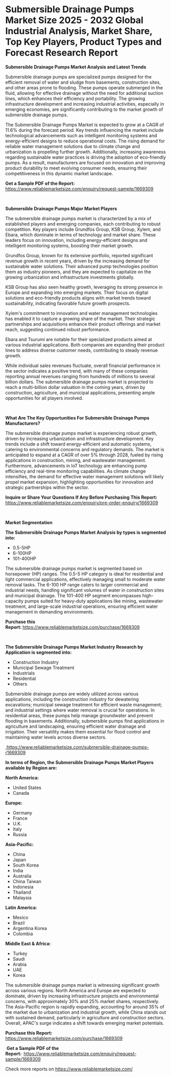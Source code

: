 <p><h1>Submersible Drainage Pumps Market Size 2025 - 2032 Global Industrial Analysis, Market Share, Top Key Players, Product Types and Forecast Research Report</h1></p><p><strong>Submersible Drainage Pumps Market Analysis and Latest Trends</strong></p>
<p><p>Submersible drainage pumps are specialized pumps designed for the efficient removal of water and sludge from basements, construction sites, and other areas prone to flooding. These pumps operate submerged in the fluid, allowing for effective drainage without the need for additional suction lines, which enhances their efficiency and portability. The growing infrastructure development and increasing industrial activities, especially in emerging economies, are significantly contributing to the market growth of submersible drainage pumps.</p><p>The Submersible Drainage Pumps Market is expected to grow at a CAGR of 11.6% during the forecast period. Key trends influencing the market include technological advancements such as intelligent monitoring systems and energy-efficient designs to reduce operational costs. The rising demand for reliable water management solutions due to climate change and urbanization is propelling further growth. Additionally, increasing awareness regarding sustainable water practices is driving the adoption of eco-friendly pumps. As a result, manufacturers are focused on innovation and improving product durability to meet evolving consumer needs, ensuring their competitiveness in this dynamic market landscape.</p></p>
<p><strong>Get a Sample PDF of the Report:&nbsp;</strong> <a href="https://www.reliablemarketsize.com/enquiry/request-sample/1669309?utm_campaign=2313&utm_medium=2&utm_source=Github&utm_content=ia&utm_term=17022025&utm_id=submersible-drainage-pumps">https://www.reliablemarketsize.com/enquiry/request-sample/1669309</a></p>
<p>&nbsp;</p>
<p><strong>Submersible Drainage Pumps Major Market Players</strong></p>
<p><p>The submersible drainage pumps market is characterized by a mix of established players and emerging companies, each contributing to robust competition. Key players include Grundfos Group, KSB Group, Xylem, and Ebara, which dominate in terms of technology and market share. These leaders focus on innovation, including energy-efficient designs and intelligent monitoring systems, boosting their market growth.</p><p>Grundfos Group, known for its extensive portfolio, reported significant revenue growth in recent years, driven by the increasing demand for sustainable water solutions. Their advanced pump technologies position them as industry pioneers, and they are expected to capitalize on the growing urbanization and infrastructure investments globally.</p><p>KSB Group has also seen healthy growth, leveraging its strong presence in Europe and expanding into emerging markets. Their focus on digital solutions and eco-friendly products aligns with market trends toward sustainability, indicating favorable future growth prospects.</p><p>Xylem's commitment to innovation and water management technologies has enabled it to capture a growing share of the market. Their strategic partnerships and acquisitions enhance their product offerings and market reach, suggesting continued robust performance.</p><p>Ebara and Tsurumi are notable for their specialized products aimed at various industrial applications. Both companies are expanding their product lines to address diverse customer needs, contributing to steady revenue growth.</p><p>While individual sales revenues fluctuate, overall financial performance in the sector indicates a positive trend, with many of these companies reporting annual revenues ranging from hundreds of millions to several billion dollars. The submersible drainage pumps market is projected to reach a multi-billion dollar valuation in the coming years, driven by construction, agriculture, and municipal applications, presenting ample opportunities for all players involved.</p></p>
<p>&nbsp;</p>
<p><strong>What Are The Key Opportunities For Submersible Drainage Pumps Manufacturers?</strong></p>
<p><p>The submersible drainage pumps market is experiencing robust growth, driven by increasing urbanization and infrastructure development. Key trends include a shift toward energy-efficient and automatic systems, catering to environmental concerns and regulatory demands. The market is anticipated to expand at a CAGR of over 5% through 2028, fueled by rising applications in construction, mining, and wastewater management. Furthermore, advancements in IoT technology are enhancing pump efficiency and real-time monitoring capabilities. As climate change intensifies, the demand for effective water management solutions will likely propel market expansion, highlighting opportunities for innovation and strategic partnerships within the sector.</p></p>
<p><strong>Inquire or Share Your Questions If Any Before Purchasing This Report:</strong> <a href="https://www.reliablemarketsize.com/enquiry/pre-order-enquiry/1669309?utm_campaign=2313&utm_medium=2&utm_source=Github&utm_content=ia&utm_term=17022025&utm_id=submersible-drainage-pumps">https://www.reliablemarketsize.com/enquiry/pre-order-enquiry/1669309</a></p>
<p>&nbsp;</p>
<p><strong>Market Segmentation</strong></p>
<p><strong>The Submersible Drainage Pumps Market Analysis by types is segmented into:</strong></p>
<p><ul><li>0.5-5HP</li><li>6-100HP</li><li>101-400HP</li></ul></p>
<p><p>The submersible drainage pumps market is segmented based on horsepower (HP) ranges. The 0.5-5 HP category is ideal for residential and light commercial applications, effectively managing small to moderate water removal tasks. The 6-100 HP range caters to larger commercial and industrial needs, handling significant volumes of water in construction sites and municipal drainage. The 101-400 HP segment encompasses high-capacity pumps suited for heavy-duty applications like mining, wastewater treatment, and large-scale industrial operations, ensuring efficient water management in demanding environments.</p></p>
<p><strong>Purchase this Report:&nbsp;</strong><a href="https://www.reliablemarketsize.com/purchase/1669309?utm_campaign=2313&utm_medium=2&utm_source=Github&utm_content=ia&utm_term=17022025&utm_id=submersible-drainage-pumps">https://www.reliablemarketsize.com/purchase/1669309</a></p>
<p>&nbsp;</p>
<p><strong>The Submersible Drainage Pumps Market Industry Research by Application is segmented into:</strong></p>
<p><ul><li>Construction Industry</li><li>Municipal Sewage Treatment</li><li>Industrials</li><li>Residential</li><li>Others</li></ul></p>
<p><p>Submersible drainage pumps are widely utilized across various applications, including the construction industry for dewatering excavations; municipal sewage treatment for efficient waste management; and industrial settings where water removal is crucial for operations. In residential areas, these pumps help manage groundwater and prevent flooding in basements. Additionally, submersible pumps find applications in agriculture and landscaping, ensuring efficient water drainage and irrigation. Their versatility makes them essential for flood control and maintaining water levels across diverse sectors.</p></p>
<p><a href="https://www.reliablemarketsize.com/submersible-drainage-pumps-r1669309?utm_campaign=2313&utm_medium=2&utm_source=Github&utm_content=ia&utm_term=17022025&utm_id=submersible-drainage-pumps">&nbsp;https://www.reliablemarketsize.com/submersible-drainage-pumps-r1669309</a></p>
<p><strong>In terms of Region, the Submersible Drainage Pumps Market Players available by Region are:</strong></p>
<p>
    <p> <strong> North America: </strong>
        <ul>
            <li>United States</li>
            <li>Canada</li>
        </ul>
        </p> 
    <p> <strong> Europe: </strong>
        <ul>
            <li>Germany</li>
            <li>France</li>
            <li>U.K.</li>
            <li>Italy</li>
            <li>Russia</li>
        </ul>
        </p> 
    <p> <strong> Asia-Pacific: </strong>
        <ul>
            <li>China</li>
            <li>Japan</li>
            <li>South Korea</li>
            <li>India</li>
            <li>Australia</li>
            <li>China Taiwan</li>
            <li>Indonesia</li>
            <li>Thailand</li>
            <li>Malaysia</li>
        </ul>
        </p> 
    <p> <strong> Latin America: </strong>
        <ul>
            <li>Mexico</li>
            <li>Brazil</li>
            <li>Argentina Korea</li>
            <li>Colombia</li>
        </ul>
        </p> 
    <p> <strong> Middle East & Africa: </strong>
        <ul>
            <li>Turkey</li>
            <li>Saudi</li>
            <li>Arabia</li>
            <li>UAE</li>
            <li>Korea</li>
        </ul>
    </p>
    </p>
<p><p>The submersible drainage pumps market is witnessing significant growth across various regions. North America and Europe are expected to dominate, driven by increasing infrastructure projects and environmental concerns, with approximately 30% and 25% market shares, respectively. The Asia-Pacific region is rapidly expanding, accounting for around 35% of the market due to urbanization and industrial growth, while China stands out with sustained demand, particularly in agriculture and construction sectors. Overall, APAC's surge indicates a shift towards emerging market potentials.</p></p>
<p><strong>Purchase this Report: </strong><a href="https://www.reliablemarketsize.com/purchase/1669309?utm_campaign=2313&utm_medium=2&utm_source=Github&utm_content=ia&utm_term=17022025&utm_id=submersible-drainage-pumps">https://www.reliablemarketsize.com/purchase/1669309</a></p>
<p>&nbsp;<strong>Get a Sample PDF of the Report:&nbsp;&nbsp;</strong><a href="https://www.reliablemarketsize.com/enquiry/request-sample/1669309?utm_campaign=2313&utm_medium=2&utm_source=Github&utm_content=ia&utm_term=17022025&utm_id=submersible-drainage-pumps">https://www.reliablemarketsize.com/enquiry/request-sample/1669309</a></p>
<p><strong></strong></p>
<p>Check more reports on <a href="https://www.reliablemarketsize.com/?utm_campaign=2313&utm_medium=2&utm_source=Github&utm_content=ia&utm_term=17022025&utm_id=submersible-drainage-pumps">https://www.reliablemarketsize.com/</a></p>